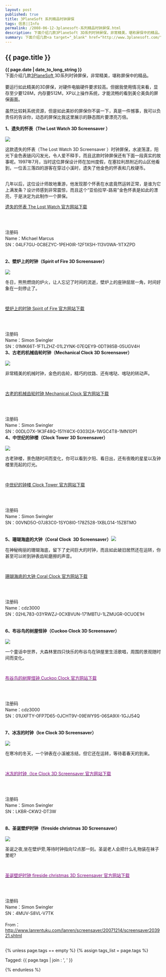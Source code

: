 ```yaml
---
layout: post
published: true
title: 3PlaneSoft 系列精品时钟屏保
tags: 信息||Info    
permalink: /2008-06-12-3planesoft-系列精品时钟屏保.html
description: 下面介绍几款3PlaneSoft 3D系列时钟屏保，非常精美，堪称屏保中的精品。要运行如此精美的3D屏保，对硬件电脑硬件要求较高。但据我使用情况来看，显存至少要128M，内存要512M，XP以上操作系统，才能流畅的看到美仑美奂的屏保画面。虽然比较耗系统资源，但是如此美妙的屏保你不装一下，真是一件憾事，我可以负责任的告
summary: 下面介绍几款<a target="_blank" href="http://www.3planesoft.com/">3PlaneSoft </a>3D系列时钟屏保，非常精美，堪称屏保中的精品。<br/><br/>要运行如此精美的3D屏保，对硬件电脑硬件要求较高。但据我使用情况来看，显存至少要128M，内存要512M，XP以上操作系统，才能流畅的看到美仑美奂的屏保画面。<br/><br/>虽然比较耗系统资源，但是如此美妙的屏保你不装一下，真是一件憾事，我可以负责任的告诉你，动态的屏保比我这里展示
---
```

  <div class="post"><h2>{{ page.title }}</h2><strong>{{ page.date | date_to_long_string }}</strong><div>下面介绍几款<a target="_blank" href="http://www.3planesoft.com/">3PlaneSoft </a>3D系列时钟屏保，非常精美，堪称屏保中的精品。<br/><br/>要运行如此精美的3D屏保，对硬件电脑硬件要求较高。但据我使用情况来看，显存至少要128M，内存要512M，XP以上操作系统，才能流畅的看到美仑美奂的屏保画面。<br/><br/>虽然比较耗系统资源，但是如此美妙的屏保你不装一下，真是一件憾事，我可以负责任的告诉你，动态的屏保比我这里展示的静态图片要漂亮万倍。<br/><br/><strong>1、遗失的怀表（The Lost Watch 3D Screensaver ）</strong><br/><br/><img onload="ResizeImage(this,520)" src="http://www.makewing.com/images/uppic/0712142040121.jpg" /><br/><p class="cite">这款遗失的怀表（The Lost Watch 3D Screensaver ）时钟屏保，水波荡漾，阳光下金色表链闪闪发光，令人爱不释手，而且这款时钟屏保还有下面一段真实的故事呢。1997年7月，当时这位屏保设计师在加州度假，在塞拉利昂附近的山区他看到，一位丢三落四的游客在穿过小溪时，遗失了他金色的怀表和几枚硬币。</p><br/>几年以后，这位设计师故地重游，他发现那个怀表在水底竟然运转正常，是谁为它上满发条？设计师感到非常震惊，而且这个“亚伯拉罕-路易”金色怀表是如此的漂亮，于是决定为此制作一个屏保。<br/><p class="cite"><a target="_blank" href="http://www.3planesoft.com/pages/watch.html">遗失的怀表 The Lost Watch 官方网站下载</a> </p><br/><br/><p class="cite">注册码<br/>Name：Michael Marcus<br/>SN：04LF7GU-0C8EZYC-1PEH0IR-12F1XSH-113V0WA-1ITXZPD<br/><br/><strong><br/>2、壁炉上的时钟（Spirit of Fire 3D Screensaver）</strong><br/><br/><img onload="ResizeImage(this,520)" src="http://www.makewing.com/images/uppic/0712142040192.jpg" /><br/><p class="cite">冬日，熊熊燃烧的炉火，让人忘记了时间的流逝，壁炉上的座钟屈居一角，时间好象在一刻停止了。</p><br/><p class="cite"><a target="_blank" href="http://www.3planesoft.com/pages/sofire.html">壁炉上的时钟 Spirit of Fire 官方网站下载</a> </p><br/><br/><p class="cite">注册码<br/>Name：Simon Swingler <br/>SN：01MK66T-1FTLZHZ-01L2YNK-07EQEY9-0DT985B-05UGV4H<br/><strong>3、古老的机械齿轮时钟（Mechanical Clock 3D Screensaver）</strong><br/><br/><img onload="ResizeImage(this,520)" src="http://www.makewing.com/images/uppic/0712142040263.jpg" /><br/><p class="cite">非常精美的机械时钟，金色的齿轮，精巧的纹路、还有喀哒、喀哒的转动声。</p><br/><p class="cite"><a target="_blank" href="http://www.3planesoft.com/pages/clock.html">古老的机械齿轮时钟 Mechanical Clock 官方网站下载</a> </p><br/><br/><p class="cite">注册码<br/>Name：Simon Swingler <br/>SN：00DLO7X-1K3F48Q-151Y4CX-0303I2A-1WGC4T8-1MN10P1 <br/><strong>4、中世纪的钟楼（Clock Tower 3D Screensaver）</strong><br/><br/><img onload="ResizeImage(this,520)" src="http://www.makewing.com/images/uppic/0712142040284.jpg" /><br/><p class="cite">古老钟楼，景色随时间而变化，你可以看到夕阳、看日出，还有夜晚的星星以及钟楼里亮起的灯光。</p><br/><p class="cite"><a target="_blank" href="http://www.3planesoft.com/pages/tower.html">中世纪的钟楼 Clock Tower 官方网站下载</a> </p><br/><br/><p class="cite">注册码<br/>Name：Simon Swingler <br/>SN：00VND5O-07J83C0-1SYO8I0-178Z528-1XBLG14-15ZBTMO <br/><br/><strong><br/>5、珊瑚海底的大钟（Coral Clock  3D Screensaver）</strong><img onload="ResizeImage(this,520)" src="http://www.makewing.com/images/uppic/0712142040305.jpg" /><br/><p class="cite">在神秘绚丽的珊瑚海底，留下了史间巨大的时钟，而且如此破旧居然还在运转，你甚至可以听到钟表齿轮磨擦的声音。</p><br/><p class="cite"><a target="_blank" href="http://www.3planesoft.com/pages/coralclock.html">珊瑚海底的大钟 Coral Clock 官方网站下载</a> </p><br/><br/><p class="cite">注册码<br/>Name：cdz3000 <br/>SN：02HL783-03YRWZJ-0CXBVUN-171MBTU-1LZMUGR-0CUOE1H<br/><br/><strong><br/>6、布谷鸟的树屋怪钟（Cuckoo Clock 3D Screensaver）</strong><br/><br/><img onload="ResizeImage(this,520)" src="http://www.makewing.com/images/uppic/0712142040336.jpg" /><br/><p class="cite">一个童话中世界，大森林里四只快乐的布谷鸟在钟屋里生活歌唱，周围的景观随时间而变化。</p><br/><p class="cite"><a target="_blank" href="http://www.3planesoft.com/pages/cuckooclock.html"><font color="#800080">布谷鸟的树屋怪钟 Cuckoo Clock 官方网站下载</font></a> </p><br/><br/><p class="cite">注册码<br/>Name：cdz3000 <br/>SN：01UXFTY-0FP7D65-0JCHT9V-09EWY9S-06SA9IX-1GJJ54Q<br/><br/><strong><br/>7、冰冻的时钟（Ice Clock 3D Screensaver）</strong><br/><br/><img onload="ResizeImage(this,520)" src="http://www.makewing.com/images/uppic/0712142040357.jpg" /><br/><p class="cite">在寒冷的冬天，一个钟表在小溪被冻结，但它还在运转，等待着春天的到来。</p><br/><p class="cite"><a target="_blank" href="http://www.3planesoft.com/pages/iceclock.html"><font color="#800080">冰冻的时钟（Ice Clock 3D Screensaver 官方网站下载</font></a> </p><br/><br/><p class="cite">注册码<br/>Name：Simon Swingler<br/>SN：LKBR-CKW2-DT3W<br/><br/><strong><br/>8、圣诞壁炉时钟（fireside christmas 3D Screensaver）</strong><br/><br/><img onload="ResizeImage(this,520)" src="http://www.makewing.com/images/uppic/0712142040378.jpg" /><br/><p class="cite">圣诞之夜,坐在壁炉旁,等待时钟指向12点那一刻。圣诞老人会把什么礼物装在袜子里呢?</p><br/><p class="cite"><a target="_blank" href="http://www.3planesoft.com/pages/fireside.html"><font color="#800080">圣诞壁炉时钟 fireside christmas 3D Screensaver 官方网站下载</font></a> </p><br/><br/><p class="cite">注册码<br/>Name：Simon Swingler<br/>SN：4MUV-S8VL-V7TK<br/><br/>From：<a href="http://www.lanrentuku.com/lanren/screensaver/20071214/screensaver203921.shtml">http://www.lanrentuku.com/lanren/screensaver/20071214/screensaver203921.shtml</a><br/><br/><!--Content End--></div>
    {% unless page.tags == empty %}
    {% assign tags_list = page.tags %}
    <p class="tags">
      Tagged: {{ page.tags | join : ', ' }}
    </p>
    {% endunless %}
    <div id="comments" /></div>